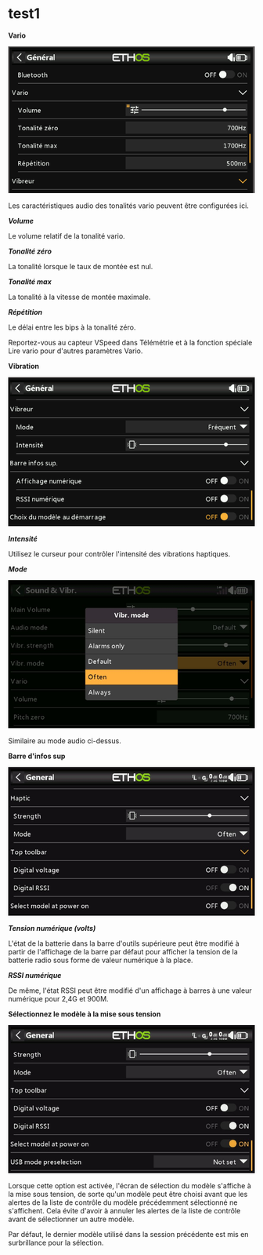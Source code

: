 # test1

**Vario**

![](<.gitbook/assets/0 (2).png>)

Les caractéristiques audio des tonalités vario peuvent être configurées ici.

_**Volume**_

Le volume relatif de la tonalité vario.

_**Tonalité zéro**_

La tonalité lorsque le taux de montée est nul.

_**Tonalité max**_

La tonalité à la vitesse de montée maximale.

_**Répétition**_

Le délai entre les bips à la tonalité zéro.

Reportez-vous au capteur VSpeed dans Télémétrie et à la fonction spéciale Lire vario pour d'autres paramètres Vario.

**Vibration**

![](<.gitbook/assets/1 (2).png>)

_**Intensité**_

Utilisez le curseur pour contrôler l'intensité des vibrations haptiques.

_**Mode**_

![](.gitbook/assets/2.jpeg)

Similaire au mode audio ci-dessus.

**Barre d'infos sup**

![](<.gitbook/assets/3 (1).jpeg>)

_**Tension numérique (volts)**_

L'état de la batterie dans la barre d'outils supérieure peut être modifié à partir de l'affichage de la barre par défaut pour afficher la tension de la batterie radio sous forme de valeur numérique à la place.

_**RSSI numérique**_

De même, l'état RSSI peut être modifié d'un affichage à barres à une valeur numérique pour 2,4G et 900M.

**Sélectionnez le modèle à la mise sous tension**

![](<.gitbook/assets/4 (2).jpeg>)

Lorsque cette option est activée, l'écran de sélection du modèle s'affiche à la mise sous tension, de sorte qu'un modèle peut être choisi avant que les alertes de la liste de contrôle du modèle précédemment sélectionné ne s'affichent. Cela évite d'avoir à annuler les alertes de la liste de contrôle avant de sélectionner un autre modèle.

Par défaut, le dernier modèle utilisé dans la session précédente est mis en surbrillance pour la sélection.
